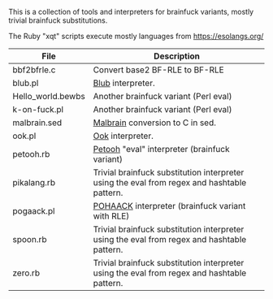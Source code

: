
This is a collection of tools and interpreters for brainfuck variants, mostly trivial brainfuck substitutions.

The Ruby "xqt" scripts execute mostly languages from https://esolangs.org/

File | Description
-----|------------
bbf2bfrle.c | Convert base2 BF-RLE to BF-RLE
blub.pl | [Blub](http://esolangs.org/wiki/Blub) interpreter.
Hello_world.bewbs | Another brainfuck variant (Perl eval)
k-on-fuck.pl | Another brainfuck variant (Perl eval)
malbrain.sed | [Malbrain](http://esolangs.org/wiki/Malbrain) conversion to C in sed.
ook.pl | [Ook](http://esolangs.org/wiki/Ook) interpreter.
petooh.rb | [Petooh](https://github.com/Ky6uk/PETOOH) "eval" interpreter (brainfuck variant)
pikalang.rb | Trivial brainfuck substitution interpreter using the eval from regex and hashtable pattern.
pogaack.pl | [POHAACK](http://esolangs.org/wiki/POGAACK) interpreter (brainfuck variant with RLE)
spoon.rb | Trivial brainfuck substitution interpreter using the eval from regex and hashtable pattern.
zero.rb | Trivial brainfuck substitution interpreter using the eval from regex and hashtable pattern.

